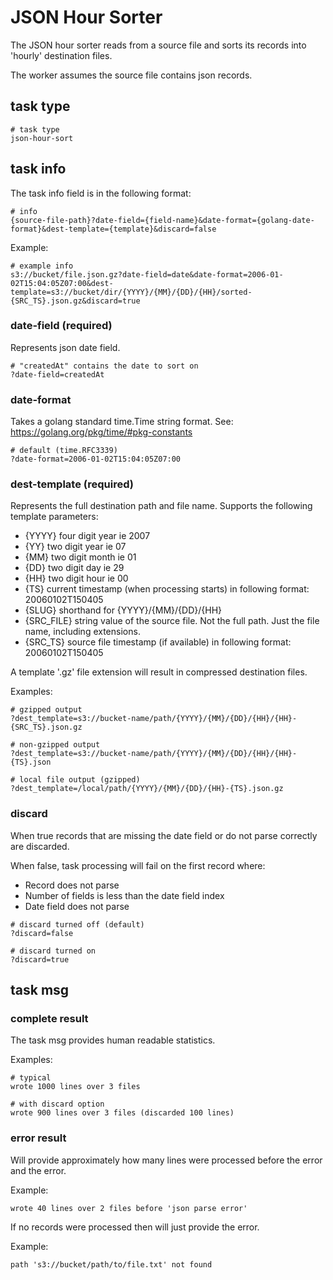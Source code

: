# JSON Hour Sorter

The JSON hour sorter reads from a source file and sorts its records into 'hourly'
destination files.

The worker assumes the source file contains json records. 

## task type

```
# task type
json-hour-sort
```

## task info

The task info field is in the following format:

```
# info
{source-file-path}?date-field={field-name}&date-format={golang-date-format}&dest-template={template}&discard=false
```

Example:

```
# example info
s3://bucket/file.json.gz?date-field=date&date-format=2006-01-02T15:04:05Z07:00&dest-template=s3://bucket/dir/{YYYY}/{MM}/{DD}/{HH}/sorted-{SRC_TS}.json.gz&discard=true
```

### date-field (required)

Represents json date field.

```
# "createdAt" contains the date to sort on
?date-field=createdAt
```

### date-format

Takes a golang standard time.Time string format. See: https://golang.org/pkg/time/#pkg-constants

```
# default (time.RFC3339)
?date-format=2006-01-02T15:04:05Z07:00
```

### dest-template (required)

Represents the full destination path and file name. Supports the following
template parameters:

- {YYYY}     four digit year ie 2007
- {YY}       two digit year ie 07
- {MM}       two digit month ie 01
- {DD}       two digit day ie 29
- {HH}       two digit hour ie 00
- {TS}       current timestamp (when processing starts) in following format: 20060102T150405
- {SLUG}     shorthand for {YYYY}/{MM}/{DD}/{HH}
- {SRC_FILE} string value of the source file. Not the full path. Just the file name, including extensions.
- {SRC_TS}   source file timestamp (if available) in following format: 20060102T150405

A template '.gz' file extension will result in compressed destination files.

Examples:

```
# gzipped output
?dest_template=s3://bucket-name/path/{YYYY}/{MM}/{DD}/{HH}/{HH}-{SRC_TS}.json.gz

# non-gzipped output
?dest_template=s3://bucket-name/path/{YYYY}/{MM}/{DD}/{HH}/{HH}-{TS}.json 

# local file output (gzipped)
?dest_template=/local/path/{YYYY}/{MM}/{DD}/{HH}-{TS}.json.gz 
```

### discard

When true records that are missing the date field or do not parse correctly are
discarded. 

When false, task processing will fail on the first record where:

- Record does not parse
- Number of fields is less than the date field index
- Date field does not parse

```
# discard turned off (default)
?discard=false

# discard turned on
?discard=true
```

## task msg

### complete result

The task msg provides human readable statistics.

Examples:

```
# typical
wrote 1000 lines over 3 files

# with discard option
wrote 900 lines over 3 files (discarded 100 lines) 
```

### error result

Will provide approximately how many lines were processed 
before the error and the error.

Example:

```
wrote 40 lines over 2 files before 'json parse error'
```

If no records were processed then will just provide the
error.

Example:

```
path 's3://bucket/path/to/file.txt' not found
```
